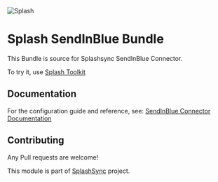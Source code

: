 ![Splash](http://www.splashsync.com/bundles/theme/img/splash-logo.png)

# Splash SendInBlue Bundle

This Bundle is source for Splashsync SendInBlue Connector.

To try it, use [Splash Toolkit](https://github.com/SplashSync/Toolkit)

## Documentation

For the configuration guide and reference, see: [SendInBlue Connector Documentation](https://splashsync.gitlab.io/SendInBlue-Bundle/)

## Contributing

Any Pull requests are welcome! 

This module is part of [SplashSync](https://www.splashsync.com) project.